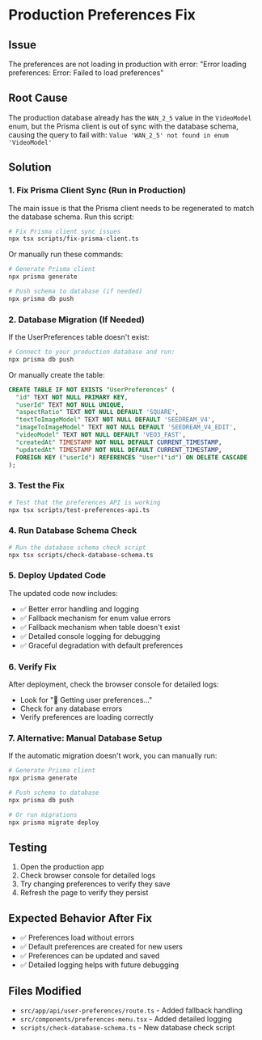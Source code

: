# Production Preferences Fix

## Issue
The preferences are not loading in production with error: "Error loading preferences: Error: Failed to load preferences"

## Root Cause
The production database already has the `WAN_2_5` value in the `VideoModel` enum, but the Prisma client is out of sync with the database schema, causing the query to fail with: `Value 'WAN_2_5' not found in enum 'VideoModel'`

## Solution

### 1. Fix Prisma Client Sync (Run in Production)

The main issue is that the Prisma client needs to be regenerated to match the database schema. Run this script:

```bash
# Fix Prisma client sync issues
npx tsx scripts/fix-prisma-client.ts
```

Or manually run these commands:

```bash
# Generate Prisma client
npx prisma generate

# Push schema to database (if needed)
npx prisma db push
```

### 2. Database Migration (If Needed)

If the UserPreferences table doesn't exist:

```bash
# Connect to your production database and run:
npx prisma db push
```

Or manually create the table:

```sql
CREATE TABLE IF NOT EXISTS "UserPreferences" (
  "id" TEXT NOT NULL PRIMARY KEY,
  "userId" TEXT NOT NULL UNIQUE,
  "aspectRatio" TEXT NOT NULL DEFAULT 'SQUARE',
  "textToImageModel" TEXT NOT NULL DEFAULT 'SEEDREAM_V4',
  "imageToImageModel" TEXT NOT NULL DEFAULT 'SEEDREAM_V4_EDIT',
  "videoModel" TEXT NOT NULL DEFAULT 'VEO3_FAST',
  "createdAt" TIMESTAMP NOT NULL DEFAULT CURRENT_TIMESTAMP,
  "updatedAt" TIMESTAMP NOT NULL DEFAULT CURRENT_TIMESTAMP,
  FOREIGN KEY ("userId") REFERENCES "User"("id") ON DELETE CASCADE
);
```

### 3. Test the Fix

```bash
# Test that the preferences API is working
npx tsx scripts/test-preferences-api.ts
```

### 4. Run Database Schema Check

```bash
# Run the database schema check script
npx tsx scripts/check-database-schema.ts
```

### 5. Deploy Updated Code

The updated code now includes:
- ✅ Better error handling and logging
- ✅ Fallback mechanism for enum value errors
- ✅ Fallback mechanism when table doesn't exist
- ✅ Detailed console logging for debugging
- ✅ Graceful degradation with default preferences

### 6. Verify Fix

After deployment, check the browser console for detailed logs:
- Look for "🔧 Getting user preferences..." 
- Check for any database errors
- Verify preferences are loading correctly

### 7. Alternative: Manual Database Setup

If the automatic migration doesn't work, you can manually run:

```bash
# Generate Prisma client
npx prisma generate

# Push schema to database
npx prisma db push

# Or run migrations
npx prisma migrate deploy
```

## Testing

1. Open the production app
2. Check browser console for detailed logs
3. Try changing preferences to verify they save
4. Refresh the page to verify they persist

## Expected Behavior After Fix

- ✅ Preferences load without errors
- ✅ Default preferences are created for new users
- ✅ Preferences can be updated and saved
- ✅ Detailed logging helps with future debugging

## Files Modified

- `src/app/api/user-preferences/route.ts` - Added fallback handling
- `src/components/preferences-menu.tsx` - Added detailed logging
- `scripts/check-database-schema.ts` - New database check script
